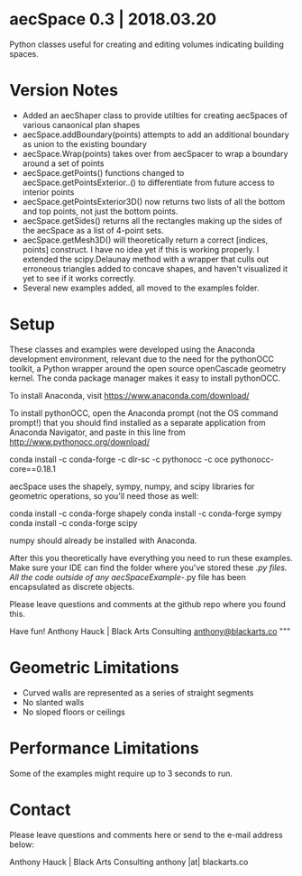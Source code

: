 # aecSpace 0.3 | 2018.03.20
Python classes useful for creating and editing volumes indicating building spaces.

# Version Notes

* Added an aecShaper class to provide utilties for creating aecSpaces of various canaonical plan shapes
* aecSpace.addBoundary(points) attempts to add an additional boundary as union to the existing boundary
* aecSpace.Wrap(points) takes over from aecSpacer to wrap a boundary around a set of points
* aecSpace.getPoints() functions changed to aecSpace.getPointsExterior..() to differentiate from future access to interior points
* aecSpace.getPointsExterior3D() now returns two lists of all the bottom and top points, not just the bottom points.
* aecSpace.getSides() returns all the rectangles making up the sides of the aecSpace as a list of 4-point sets.
* aecSpace.getMesh3D() will theoretically return a correct [indices, points] construct. I have no idea yet if this is working
properly. I extended the scipy.Delaunay method with a wrapper that culls out erroneous triangles added to concave
shapes, and haven't visualized it yet to see if it works correctly. 
* Several new examples added, all moved to the examples folder.


# Setup
These classes and examples were developed using the Anaconda development
environment, relevant due to the need for the pythonOCC toolkit, a Python
wrapper around the open source openCascade geometry kernel. The conda package
manager makes it easy to install pythonOCC.

To install Anaconda, visit https://www.anaconda.com/download/

To install pythonOCC, open the Anaconda prompt (not the OS command prompt!)
that you should find installed as a separate application from Anaconda 
Navigator, and paste in this line from http://www.pythonocc.org/download/

conda install -c conda-forge -c dlr-sc -c pythonocc -c oce pythonocc-core==0.18.1

aecSpace uses the shapely, sympy, numpy, and scipy libraries for geometric 
operations, so you'll need those as well:
    
conda install -c conda-forge shapely
conda install -c conda-forge sympy
conda install -c conda-forge scipy

numpy should already be installed with Anaconda.

After this you theoretically have everything you need to run these examples.
Make sure your IDE can find the folder where you've stored these *.py files.
All the code outside of any aecSpaceExample-*.py file has been encapsulated 
as discrete objects.

Please leave questions and comments at the github repo where you found this.

Have fun!
Anthony Hauck | Black Arts Consulting
anthony@blackarts.co
"""

# Geometric Limitations

* Curved walls are represented as a series of straight segments
* No slanted walls
* No sloped floors or ceilings

# Performance Limitations

Some of the examples might require up to 3 seconds to run.

# Contact

Please leave questions and comments here or send to the e-mail address below:

Anthony Hauck | Black Arts Consulting
anthony |at| blackarts.co
